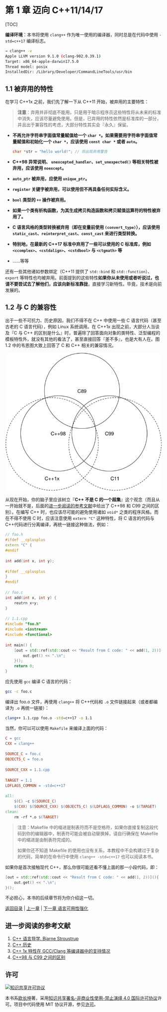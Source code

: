 # 第 1 章 迈向 C++11/14/17

[TOC]

**编译环境**：本书将使用 `clang++` 作为唯一使用的编译器，同时总是在代码中使用 `-std=c++17` 编译标志。

```bash
→ clang++ -v
Apple LLVM version 9.1.0 (clang-902.0.39.1)
Target: x86_64-apple-darwin17.5.0
Thread model: posix
InstalledDir: /Library/Developer/CommandLineTools/usr/bin
```

## 1.1 被弃用的特性

在学习 C++1x 之前，我们先了解一下从 C++11 开始，被弃用的主要特性：

> **注意**：弃用并非彻底不能用，只是用于暗示程序员这些特性将从未来的标准中消失，应该尽量避免使用。但是，已弃用的特性依然是标准库的一部分，并且出于兼容性的考虑，大部分特性其实会『永久』保留。

- **不再允许字符串字面值常量赋值给一个 `char *`。如果需要用字符串字面值常量赋值和初始化一个 `char *`，应该使用 `const char *` 或者 `auto`。**
    ```cpp
    char *str = "hello world!"; // 将出现弃用警告
    ```

- **C++98 异常说明、 `unexcepted_handler`、`set_unexpected()` 等相关特性被弃用，应该使用 `noexcept`。**

- **`auto_ptr` 被弃用，应使用 `unique_ptr`。**

- **`register` 关键字被弃用，可以使用但不再具备任何实际含义。**

- **`bool` 类型的 `++` 操作被弃用。**

- **如果一个类有析构函数，为其生成拷贝构造函数和拷贝赋值运算符的特性被弃用了。**

- **C 语言风格的类型转换被弃用（即在变量前使用 `(convert_type)`），应该使用 `static_cast`、`reinterpret_cast`、`const_cast` 来进行类型转换。**

- **特别地，在最新的 C++17 标准中弃用了一些可以使用的 C 标准库，例如 `<ccomplex>`、`<cstdalign>`、`<cstdbool>` 与 `<ctgmath>` 等**

- ……等等

还有一些其他诸如参数绑定（C++11 提供了 `std::bind` 和 `std::function`）、`export` 等特性也均被弃用。前面提到的这些特性**如果你从未使用或者听说过，也请不要尝试去了解他们，应该向新标准靠拢**，直接学习新特性。毕竟，技术是向前发展的。

## 1.2 与 C 的兼容性

出于一些不可抗力、历史原因，我们不得不在 C++ 中使用一些 C 语言代码（甚至古老的 C 语言代码），例如 Linux 系统调用。在 C++1x 出现之前，大部分人当谈及『C 与 C++ 的区别是什么』时，普遍除了回答面向对象的类特性、泛型编程的模板特性外，就没有其他的看法了，甚至直接回答『差不多』，也是大有人在。图 1.2 中的韦恩图大致上回答了 C 和 C++ 相关的兼容情况。

![图 1.2: C 和 C++ 互相兼容情况](../../assets/comparison.png)

从现在开始，你的脑子里应该树立『**C++ 不是 C 的一个超集**』这个观念（而且从一开始就不是，后面的[进一步阅读的参考文献](#进一步阅读的参考文献)中给出了 C++98 和 C99 之间的区别）。在编写 C++ 时，也应该尽可能的避免使用诸如 `void*` 之类的程序风格。而在不得不使用 C 时，应该注意使用 `extern "C"` 这种特性，将 C 语言的代码与 C++代码进行分离编译，再统一链接这种做法，例如：

```cpp
// foo.h
#ifdef __cplusplus
extern "C" {
#endif

int add(int x, int y);

#ifdef __cplusplus
}
#endif

// foo.c
int add(int x, int y) {
    reutrn x+y;
}

// 1.1.cpp
#include "foo.h"
#include <iostream>
#include <functional>

int main() {
    [out = std::ref(std::cout << "Result from C code: " << add(1, 2))](){
        out.get() << ".\n";
    }();
    return 0;
}
```

应先使用 `gcc` 编译 C 语言的代码：

```bash
gcc -c foo.c
```

编译出 foo.o 文件，再使用 `clang++` 将 C++代码和 `.o` 文件链接起来（或者都编译为 `.o` 再统一链接）：

```bash
clang++ 1.1.cpp foo.o -std=c++17 -o 1.1
```

当然，你可以可以使用 `Makefile` 来编译上面的代码：

```makefile
C = gcc
CXX = clang++

SOURCE_C = foo.c
OBJECTS_C = foo.o

SOURCE_CXX = 1.1.cpp

TARGET = 1.1
LDFLAGS_COMMON = -std=c++17

all:
	$(C) -c $(SOURCE_C)
	$(CXX) $(SOURCE_CXX) $(OBJECTS_C) $(LDFLAGS_COMMON) -o $(TARGET)
clean:
	rm -rf *.o $(TARGET)
```

> 注意：Makefile 中的缩进是制表符而不是空格符，如果你直接复制这段代码到你的编辑器中，制表符可能会被自动替换掉，请自行确保在 Makefile 中的缩进是由制表符完成的。
>
> 如果你还不知道 Makefile 的使用也没有关系，本教程中不会构建过于复杂的代码，简单的在命令行中使用 `clang++ -std=c++17` 也可以阅读本书。

如果你是首次接触现代 C++，那么你很可能还看不懂上面的那一小段代码，即：

```cpp
[out = std::ref(std::cout << "Result from C code: " << add(1, 2))](){
    out.get() << ".\n";
}();
```

不必担心，本书的后续章节将为你介绍这一切。

[返回目录](./toc.md) | [上一章](./00-preface.md) | [下一章 语言可用性强化](./02-usability.md)

## 进一步阅读的参考文献

1. [C++ 语言导学. Bjarne Stroustrup](https://www.amazon.cn/dp/B00WUBYBYS/ref=sr_1_1?ie=UTF8&qid=1522400738&sr=8-1&keywords=C%2B%2B+%E8%AF%AD%E8%A8%80%E5%AF%BC%E5%AD%A6)
2. [C++ 历史](http://en.cppreference.com/w/cpp/language/history)
3. [C++ 1x 特性在 GCC/Clang 等编译器中的支持情况](http://en.cppreference.com/w/cpp/compiler_support)
4. [C++98 与 C99 之间的区别](http://david.tribble.com/text/cdiffs.htm#C99-vs-CPP98)

## 许可

<a rel="license" href="http://creativecommons.org/licenses/by-nc-nd/4.0/"><img alt="知识共享许可协议" style="border-width:0" src="https://i.creativecommons.org/l/by-nc-nd/4.0/80x15.png" /></a>

本书系[欧长坤](https://github.com/changkun)著，采用[知识共享署名-非商业性使用-禁止演绎 4.0 国际许可协议](http://creativecommons.org/licenses/by-nc-nd/4.0/)许可。项目中代码使用 MIT 协议开源，参见[许可](../LICENSE)。